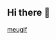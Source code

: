 ## Hi there 👋

[meugif](https://i.pinimg.com/originals/d8/c7/cb/d8c7cb35f8140faf52516ace3aa8351b.gif)

